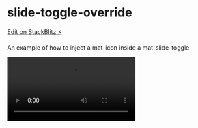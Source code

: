 # slide-toggle-override

[Edit on StackBlitz ⚡️](https://stackblitz.com/edit/slide-toggle-override)

An example of how to inject a mat-icon inside a mat-slide-toggle.

![demo](./demo.mp4)
